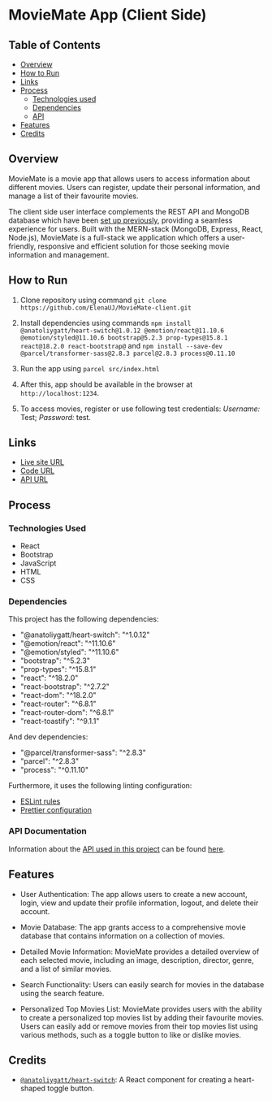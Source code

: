 # MovieMate App (Client Side)

## Table of Contents

- [Overview](#overview)
- [How to Run](#how-to-run)
- [Links](#links)
- [Process](#process)
  - [Technologies used](#technologies-used)
  - [Dependencies](#dependencies)
  - [API](#api)
- [Features](#features)
- [Credits](#credits)

## Overview

MovieMate is a movie app that allows users to access information about different movies. Users can register, update their personal information, and manage a list of their favourite movies.

The client side user interface complements the REST API and MongoDB database which have been [set up previously](https://github.com/ElenaUJ/MyFlix-movie-app), providing a seamless experience for users. Built with the MERN-stack (MongoDB, Express, React, Node.js), MovieMate is a full-stack we application which offers a user-friendly, responsive and efficient solution for those seeking movie information and management.

## How to Run

1. Clone repository using command `git clone https://github.com/ElenaUJ/MovieMate-client.git`

2. Install dependencies using commands `npm install @anatoliygatt/heart-switch@1.0.12 @emotion/react@11.10.6 @emotion/styled@11.10.6 bootstrap@5.2.3 prop-types@15.8.1 react@18.2.0 react-bootstrap@` and `npm install --save-dev @parcel/transformer-sass@2.8.3 parcel@2.8.3 process@0.11.10`

3. Run the app using `parcel src/index.html`

4. After this, app should be available in the browser at `http://localhost:1234`.

5. To access movies, register or use following test credentials: _Username:_ Test; _Password:_ test.

## Links

- [Live site URL](https://my-moviemate.netlify.app)
- [Code URL](https://github.com/ElenaUJ/MovieMate-client)
- [API URL](https://myflix-movie-app-elenauj.onrender.com/)

## Process

### Technologies Used

- React
- Bootstrap
- JavaScript
- HTML
- CSS

### Dependencies

This project has the following dependencies:

- "@anatoliygatt/heart-switch": "^1.0.12"
- "@emotion/react": "^11.10.6"
- "@emotion/styled": "^11.10.6"
- "bootstrap": "^5.2.3"
- "prop-types": "^15.8.1"
- "react": "^18.2.0"
- "react-bootstrap": "^2.7.2"
- "react-dom": "^18.2.0"
- "react-router": "^6.8.1"
- "react-router-dom": "^6.8.1"
- "react-toastify": "^9.1.1"

And dev dependencies:

- "@parcel/transformer-sass": "^2.8.3"
- "parcel": "^2.8.3"
- "process": "^0.11.10"

Furthermore, it uses the following linting configuration:

- [ESLint rules](https://github.com/mydea/simple-pokedex-app/blob/master/.eslintrc)
- [Prettier configuration](https://stackoverflow.com/questions/55430906/prettier-single-quote-for-javascript-and-json-double-quote-for-html-sass-and-c)

### API Documentation

Information about the [API used in this project](https://github.com/ElenaUJ/MyFlix-movie-app) can be found [here](https://myflix-movie-app-elenauj.onrender.com/documentation.html).

## Features

- User Authentication: The app allows users to create a new account, login, view and update their profile information, logout, and delete their account.

- Movie Database: The app grants access to a comprehensive movie database that contains information on a collection of movies.

- Detailed Movie Information: MovieMate provides a detailed overview of each selected movie, including an image, description, director, genre, and a list of similar movies.

- Search Functionality: Users can easily search for movies in the database using the search feature.

- Personalized Top Movies List: MovieMate provides users with the ability to create a personalized top movies list by adding their favourite movies. Users can easily add or remove movies from their top movies list using various methods, such as a toggle button to like or dislike movies.

## Credits

- [`@anatoliygatt/heart-switch`](https://github.com/anatoliygatt/heart-switch?ref=madewithreactjs.com): A React component for creating a heart-shaped toggle button.
